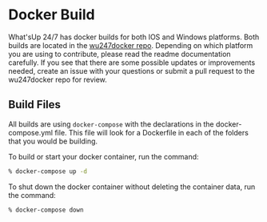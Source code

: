 # Docker Build

What'sUp 24/7 has docker builds for both IOS and Windows platforms. Both builds are located in the [wu247docker repo](https://github.com/WhatsUp247/wu247docker). Depending on which platform you are using to contribute, please read the readme documentation carefully. If you see that there are some possible updates or improvements needed, create an issue with your questions or submit a pull request to the wu247docker repo for review.

## Build Files

All builds are using `docker-compose` with the declarations in the docker-compose.yml file. This file will look for a Dockerfile in each of the folders that you would be building.

To build or start your docker container, run the command:

```zsh
% docker-compose up -d
```

To shut down the docker container without deleting the container data, run the command:

```zsh
% docker-compose down
```
